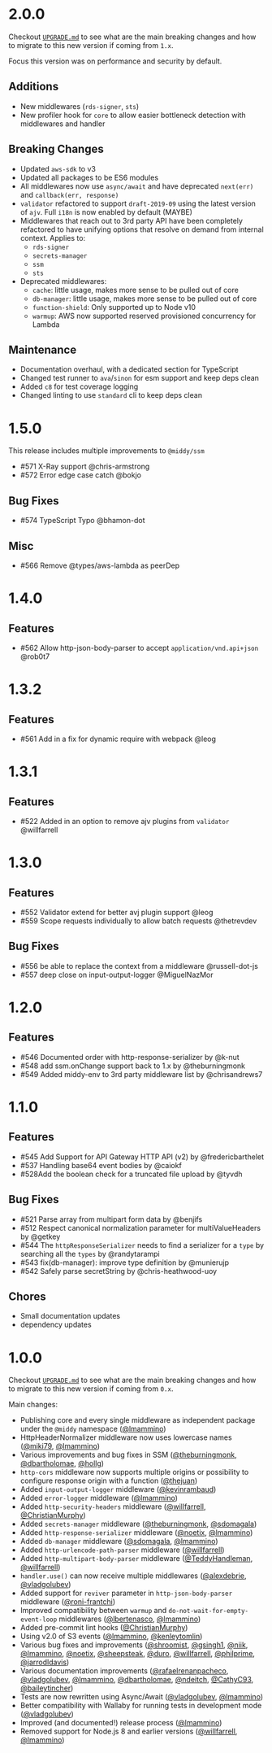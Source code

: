 # 2.0.0

Checkout [`UPGRADE.md`](/docs/UPGRADE.md) to see what are the main breaking changes and how to migrate to this new version if coming from `1.x`.

Focus this version was on performance and security by default.

## Additions
- New middlewares (`rds-signer`, `sts`)
- New profiler hook for `core` to allow easier bottleneck detection with middlewares and handler

## Breaking Changes
- Updated `aws-sdk` to v3
- Updated all packages to be ES6 modules
- All middlewares now use `async/await` and have deprecated `next(err)` and `callback(err, response)`
- `validator` refactored to support `draft-2019-09` using the latest version of `ajv`. Full `i18n` is now enabled by default (MAYBE)
- Middlewares that reach out to 3rd party API have been completely refactored to have unifying options that resolve on demand from internal context. Applies to:
    - `rds-signer`
    - `secrets-manager`
    - `ssm`
    - `sts`
- Deprecated middlewares:
    - `cache`: little usage, makes more sense to be pulled out of core
    - `db-manager`: little usage, makes more sense to be pulled out of core
    - `function-shield`: Only supported up to Node v10
    - `warmup`: AWS now supported reserved provisioned concurrency for Lambda

## Maintenance
- Documentation overhaul, with a dedicated section for TypeScript
- Changed test runner to `ava`/`sinon` for esm support and keep deps clean
- Added `c8` for test coverage logging
- Changed linting to use `standard` cli to keep deps clean

# 1.5.0

This release includes multiple improvements to `@middy/ssm`
- #571 X-Ray support @chris-armstrong
- #572 Error edge case catch @bokjo

## Bug Fixes
- #574 TypeScript Typo @bhamon-dot

## Misc
- #566 Remove @types/aws-lambda as peerDep

# 1.4.0

## Features
- #562 Allow http-json-body-parser to accept `application/vnd.api+json` @rob0t7

# 1.3.2

## Features
- #561 Add in a fix for dynamic require with webpack @leog 

# 1.3.1

## Features
- #522 Added in an option to remove ajv plugins from `validator` @willfarrell

# 1.3.0

## Features
- #552 Validator extend for better avj plugin support @leog 
- #559 Scope requests individually to allow batch requests @thetrevdev

## Bug Fixes
- #556 be able to replace the context from a middleware @russell-dot-js
- #557 deep close on input-output-logger @MiguelNazMor

# 1.2.0

## Features

- #546 Documented order with http-response-serializer by @k-nut
- #548 add ssm.onChange support back to 1.x by @theburningmonk
- #549 Added middy-env to 3rd party middleware list by @chrisandrews7


# 1.1.0

## Features
- #545 Add Support for API Gateway HTTP API (v2) by @fredericbarthelet
- #537 Handling base64 event bodies by @caiokf
- #528Add the boolean check for a truncated file upload by @tyvdh

## Bug Fixes
- #521 Parse array from multipart form data by @benjifs
- #512 Respect canonical normalization parameter for multiValueHeaders by @getkey
- #544 The `httpResponseSerializer` needs to find a serializer for a `type` by searching all the `types` by @randytarampi
- #543 fix(db-manager): improve type definition by @munierujp
- #542 Safely parse secretString by @chris-heathwood-uoy

## Chores
- Small documentation updates
- dependency updates

# 1.0.0

Checkout [`UPGRADE.md`](/docs/UPGRADE.md) to see what are the main breaking changes and how to migrate to this new version if coming from `0.x`.

Main changes:

 - Publishing core and every single middleware as independent package under the `@middy` namespace ([@lmammino](https://github.com/lmammino))
 - HttpHeaderNormalizer middleware now uses lowercase names ([@miki79](https://github.com/miki79), [@lmammino](https://github.com/lmammino))
 - Various improvements and bug fixes in SSM ([@theburningmonk](https://github.com/theburningmonk), [@dbartholomae](https://github.com/dbartholomae), [@hollg](https://github.com/hollg))
 - `http-cors` middleware now supports multiple origins or possibility to configure response origin with a function ([@thejuan](https://github.com/thejuan))
 - Added `input-output-logger` middleware ([@kevinrambaud](https://github.com/kevinrambaud))
 - Added `error-logger` middleware ([@lmammino](https://github.com/lmammino))
 - Added `http-security-headers` middleware ([@willfarrell](https://github.com/willfarrell), [@ChristianMurphy](https://github.com/ChristianMurphy))
 - Added `secrets-manager` middleware ([@theburningmonk](https://github.com/theburningmonk), [@sdomagala](https://github.com/sdomagala))
 - Added `http-response-serializer` middleware ([@noetix](https://github.com/noetix), [@lmammino](https://github.com/lmammino))
 - Added `db-manager` middleware ([@sdomagala](https://github.com/sdomagala), [@lmammino](https://github.com/lmammino))
 - Added `http-urlencode-path-parser` middleware ([@willfarrell](https://github.com/willfarrell))
 - Added `http-multipart-body-parser` middleware ([@TeddyHandleman](https://github.com/TeddyHandleman), [@willfarrell](https://github.com/willfarrell))
 - `handler.use()` can now receive multiple middlewares ([@alexdebrie](https://github.com/alexdebrie), [@vladgolubev](https://github.com/vladgolubev))
 - Added support for `reviver` parameter in `http-json-body-parser` middleware ([@roni-frantchi](https://github.com/roni-frantchi))
 - Improved compatibility between `warmup` and `do-not-wait-for-empty-event-loop` middlewares ([@lbertenasco](https://github.com/lbertenasco), [@lmammino](https://github.com/lmammino))
 - Added pre-commit lint hooks ([@ChristianMurphy](https://github.com/ChristianMurphy))
 - Using v2.0 of S3 events ([@lmammino](https://github.com/lmammino), [@kenleytomlin](https://github.com/kenleytomlin))
 - Various bug fixes and improvements ([@shroomist](https://github.com/shroomist), [@gsingh1](https://github.com/gsingh1), [@niik](https://github.com/niik), [@lmammino](https://github.com/lmammino), [@noetix](https://github.com/noetix), [@sheepsteak](https://github.com/sheepsteak), [@duro](https://github.com/duro), [@willfarrell](https://github.com/willfarrell), [@philprime](https://github.com/philprime), [@jarrodldavis](https://github.com/jarrodldavis))
 - Various documentation improvements ([@rafaelrenanpacheco](https://github.com/rafaelrenanpacheco), [@vladgolubev](https://github.com/vladgolubev), [@lmammino](https://github.com/lmammino), [@dbartholomae](https://github.com/dbartholomae), [@ndeitch](https://github.com/ndeitch), [@CathyC93](https://github.com/CathyC93), [@baileytincher](https://github.com/baileytincher))
 - Tests are now rewritten using Async/Await ([@vladgolubev](https://github.com/vladgolubev), [@lmammino](https://github.com/lmammino))
 - Better compatibility with Wallaby for running tests in development mode ([@vladgolubev](https://github.com/vladgolubev))
 - Improved (and documented!) release process ([@lmammino](https://github.com/lmammino))
 - Removed support for Node.js 8 and earlier versions ([@willfarrell](https://github.com/willfarrell), [@lmammino](https://github.com/lmammino))
